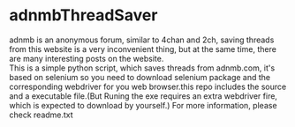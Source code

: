 # adnmbThreadSaver

adnmb is an anonymous forum, similar to 4chan and 2ch, saving threads from this website is a very inconvenient thing, but at the same time, there are many interesting posts on the website.   
This is a simple python script, which saves threads from adnmb.com, it's based on selenium so you need to download selenium package and the corresponding webdriver for you web browser.this repo includes the source and a executable file.(But Runing the exe requires an extra webdriver fire, which is expected to download by yourself.) 
For more information, please check readme.txt
